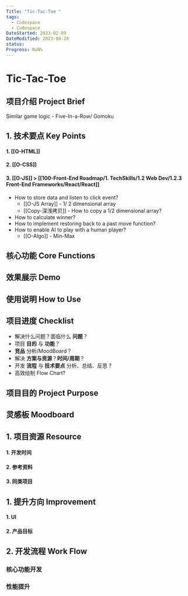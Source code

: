 ```yaml
---
Title: "Tic-Tac-Toe "
tags:
  - Codespace
  - Codespace
DateStarted: 2023-02-09
DateModified: 2023-04-28
status:
Progress: NaN%
---
```


# Tic-Tac-Toe

## 项目介绍 Project Brief

Similar game logic - Five-In-a-Row/ Gomoku

## 1. 技术要点 Key Points

#### 1. [[O-HTML]]

#### 2. [[O-CSS]]

#### 3. [[O-JS]] > [[100-Front-End Roadmap/1. TechSkills/1.2 Web Dev/1.2.3 Front-End Frameworks/React/React]]

- How to store data and listen to click event?
  - [[O-JS Array]] - 1/ 2 dimensional array
  - [[Copy-深浅拷贝]] - How to copy a 1/2 dimensional array?
- How to calculate winner?
- How to implement restoring back to a past move function?
- How to enable AI to play with a human player?
  - [[O-Algo]] - Min-Max

## 核心功能 Core Functions

## 效果展示 Demo

## 使用说明 How to Use

## 项目进度 Checklist

- 解决什么问题？面临什么 **问题**？
- 项目 **目的** 与 **功能**？
- **竞品** 分析/MoodBoard？
- 解决 **方案与资源**？**时间/周期**？
- 开发 **流程** 与 **技术要点** 分析、总结、反思？
- 高效绘制 Flow Chart?

## 项目目的 Project Purpose

## 灵感板 Moodboard

## 1. 项目资源 Resource

#### 1. 开发时间

#### 2. 参考资料

#### 3. 同类项目

## 1. 提升方向 Improvement

#### 1. UI

#### 2. 产品目标

## 2. 开发流程 Work Flow

### 核心功能开发

### 性能提升
